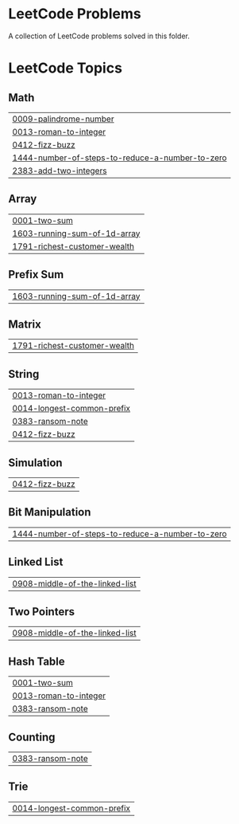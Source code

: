 # LeetCode Problems

A collection of LeetCode problems solved in this folder.

<!---LeetCode Topics Start-->
# LeetCode Topics
## Math
|  |
| ------- |
| [0009-palindrome-number](https://github.com/sonsu95/algorithm/tree/master/LeetCode/0009-palindrome-number) |
| [0013-roman-to-integer](https://github.com/sonsu95/algorithm/tree/master/LeetCode/0013-roman-to-integer) |
| [0412-fizz-buzz](https://github.com/sonsu95/algorithm/tree/master/LeetCode/0412-fizz-buzz) |
| [1444-number-of-steps-to-reduce-a-number-to-zero](https://github.com/sonsu95/algorithm/tree/master/LeetCode/1444-number-of-steps-to-reduce-a-number-to-zero) |
| [2383-add-two-integers](https://github.com/sonsu95/algorithm/tree/master/LeetCode/2383-add-two-integers) |
## Array
|  |
| ------- |
| [0001-two-sum](https://github.com/sonsu95/algorithm/tree/master/LeetCode/0001-two-sum) |
| [1603-running-sum-of-1d-array](https://github.com/sonsu95/algorithm/tree/master/LeetCode/1603-running-sum-of-1d-array) |
| [1791-richest-customer-wealth](https://github.com/sonsu95/algorithm/tree/master/LeetCode/1791-richest-customer-wealth) |
## Prefix Sum
|  |
| ------- |
| [1603-running-sum-of-1d-array](https://github.com/sonsu95/algorithm/tree/master/LeetCode/1603-running-sum-of-1d-array) |
## Matrix
|  |
| ------- |
| [1791-richest-customer-wealth](https://github.com/sonsu95/algorithm/tree/master/LeetCode/1791-richest-customer-wealth) |
## String
|  |
| ------- |
| [0013-roman-to-integer](https://github.com/sonsu95/algorithm/tree/master/LeetCode/0013-roman-to-integer) |
| [0014-longest-common-prefix](https://github.com/sonsu95/algorithm/tree/master/LeetCode/0014-longest-common-prefix) |
| [0383-ransom-note](https://github.com/sonsu95/algorithm/tree/master/LeetCode/0383-ransom-note) |
| [0412-fizz-buzz](https://github.com/sonsu95/algorithm/tree/master/LeetCode/0412-fizz-buzz) |
## Simulation
|  |
| ------- |
| [0412-fizz-buzz](https://github.com/sonsu95/algorithm/tree/master/LeetCode/0412-fizz-buzz) |
## Bit Manipulation
|  |
| ------- |
| [1444-number-of-steps-to-reduce-a-number-to-zero](https://github.com/sonsu95/algorithm/tree/master/LeetCode/1444-number-of-steps-to-reduce-a-number-to-zero) |
## Linked List
|  |
| ------- |
| [0908-middle-of-the-linked-list](https://github.com/sonsu95/algorithm/tree/master/LeetCode/0908-middle-of-the-linked-list) |
## Two Pointers
|  |
| ------- |
| [0908-middle-of-the-linked-list](https://github.com/sonsu95/algorithm/tree/master/LeetCode/0908-middle-of-the-linked-list) |
## Hash Table
|  |
| ------- |
| [0001-two-sum](https://github.com/sonsu95/algorithm/tree/master/LeetCode/0001-two-sum) |
| [0013-roman-to-integer](https://github.com/sonsu95/algorithm/tree/master/LeetCode/0013-roman-to-integer) |
| [0383-ransom-note](https://github.com/sonsu95/algorithm/tree/master/LeetCode/0383-ransom-note) |
## Counting
|  |
| ------- |
| [0383-ransom-note](https://github.com/sonsu95/algorithm/tree/master/LeetCode/0383-ransom-note) |
## Trie
|  |
| ------- |
| [0014-longest-common-prefix](https://github.com/sonsu95/algorithm/tree/master/LeetCode/0014-longest-common-prefix) |
<!---LeetCode Topics End-->